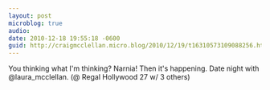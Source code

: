 ```yaml
---
layout: post
microblog: true
audio: 
date: 2010-12-18 19:55:18 -0600
guid: http://craigmcclellan.micro.blog/2010/12/19/t16310573109088256.html
---
```

You thinking what I'm thinking? Narnia! Then it's happening. Date night with @laura_mcclellan. (@ Regal Hollywood 27 w/ 3 others)
